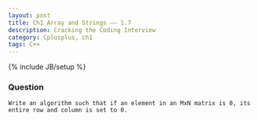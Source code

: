 ```yaml
---
layout: post
title: Ch1 Array and Strings —— 1.7
description: Cracking the Coding Interview
category: Cplusplus, ch1
tags: C++
---
```

{% include JB/setup %}

### Question

	Write an algorithm such that if an element in an MxN matrix is 0, its entire row and column is set to 0.